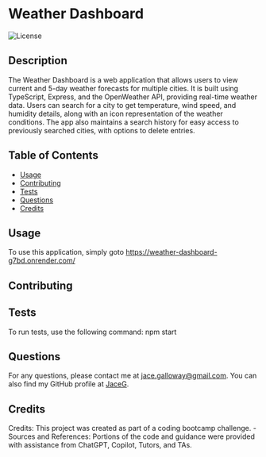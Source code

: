# Weather Dashboard

![License](https://img.shields.io/badge/License-MIT-blue.svg)

## Description
The Weather Dashboard is a web application that allows users to view current and 5-day weather forecasts for multiple cities. It is built using TypeScript, Express, and the OpenWeather API, providing real-time weather data. Users can search for a city to get temperature, wind speed, and humidity details, along with an icon representation of the weather conditions. The app also maintains a search history for easy access to previously searched cities, with options to delete entries.

## Table of Contents
- [Usage](#usage)
- [Contributing](#contributing)
- [Tests](#tests)
- [Questions](#questions)
- [Credits](#credits)

## Usage
To use this application, simply goto https://weather-dashboard-g7bd.onrender.com/

## Contributing


## Tests
To run tests, use the following command: npm start

## Questions
For any questions, please contact me at jace.galloway@gmail.com. You can also find my GitHub profile at [JaceG](https://github.com/JaceG).

## Credits
 Credits: This project was created as part of a coding bootcamp challenge. - Sources and References: Portions of the code and guidance were provided with assistance from ChatGPT, Copilot, Tutors, and TAs.
